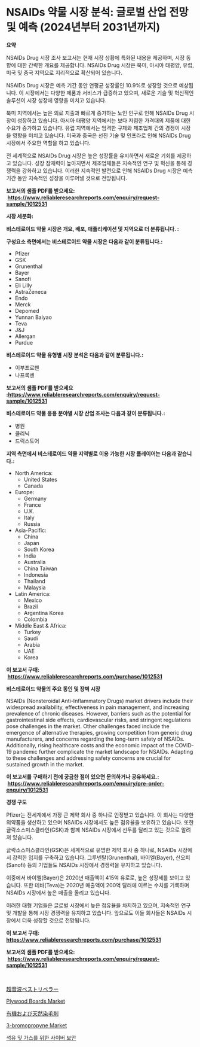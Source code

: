 <p><h1>NSAIDs 약물 시장 분석: 글로벌 산업 전망 및 예측 (2024년부터 2031년까지)</h1></p><p><strong>요약</strong></p>
<p><p>NSAIDs Drug 시장 조사 보고서는 현재 시장 상황에 특화된 내용을 제공하며, 시장 동향에 대한 간략한 개요를 제공합니다. NSAIDs Drug 시장은 북미, 아시아 태평양, 유럽, 미국 및 중국 지역으로 지리적으로 확산되어 있습니다.</p><p>NSAIDs Drug 시장은 예측 기간 동안 연평균 성장률인 10.9%로 성장할 것으로 예상됩니다. 이 시장에서는 다양한 제품과 서비스가 급증하고 있으며, 새로운 기술 및 혁신적인 솔루션이 시장 성장에 영향을 미치고 있습니다.</p><p>북미 지역에서는 높은 의료 지출과 빠르게 증가하는 노인 인구로 인해 NSAIDs Drug 시장이 성장하고 있습니다. 아시아 태평양 지역에서는 보다 저렴한 가격대의 제품에 대한 수요가 증가하고 있습니다. 유럽 지역에서는 엄격한 규제와 제조업체 간의 경쟁이 시장을 영향을 미치고 있습니다. 미국과 중국은 선진 기술 및 인프라로 인해 NSAIDs Drug 시장에서 주요한 역할을 하고 있습니다.</p><p>전 세계적으로 NSAIDs Drug 시장은 높은 성장률을 유지하면서 새로운 기회를 제공하고 있습니다. 성장 잠재력이 높아지면서 제조업체들은 지속적인 연구 및 혁신을 통해 경쟁력을 강화하고 있습니다. 이러한 지속적인 발전으로 인해 NSAIDs Drug 시장은 예측 기간 동안 지속적인 성장을 이루어낼 것으로 전망됩니다.</p></p>
<p><strong>보고서의 샘플 PDF를 받으세요: &nbsp;<a href="https://www.reliableresearchreports.com/enquiry/request-sample/1012531">https://www.reliableresearchreports.com/enquiry/request-sample/1012531</a></strong></p>
<p><strong>시장 세분화:</strong></p>
<p><strong> 비스테로이드 약물 시장은 개요, 배포, 애플리케이션 및 지역으로 더 분류됩니다. :</strong></p>
<p><strong>구성요소 측면에서는 비스테로이드 약물 시장은 다음과 같이 분류됩니다.:</strong></p>
<p><ul><li>Pfizer</li><li>GSK</li><li>Grunenthal</li><li>Bayer</li><li>Sanofi</li><li>Eli Lilly</li><li>AstraZeneca</li><li>Endo</li><li>Merck</li><li>Depomed</li><li>Yunnan Baiyao</li><li>Teva</li><li>J&J</li><li>Allergan</li><li>Purdue</li></ul></p>
<p><strong> 비스테로이드 약물 유형별 시장 분석은 다음과 같이 분류됩니다.:</strong></p>
<p><ul><li>이부프로펜</li><li>나프록센</li></ul></p>
<p><strong>보고서의 샘플 PDF를 받으세요 :<a href="https://www.reliableresearchreports.com/enquiry/request-sample/1012531">https://www.reliableresearchreports.com/enquiry/request-sample/1012531</a></strong></p>
<p><strong> 비스테로이드 약물 응용 분야별 시장 산업 조사는 다음과 같이 분류됩니다.:</strong></p>
<p><ul><li>병원</li><li>클리닉</li><li>드럭스토어</li></ul></p>
<p><strong>지역 측면에서 비스테로이드 약물 지역별로 이용 가능한 시장 플레이어는 다음과 같습니다.:</strong></p>
<p><ul>
    <li>
        North America:
        <ul>
            <li>United States</li>
            <li>Canada</li>
        </ul>
    </li>
    <li>
        Europe:
        <ul>
            <li>Germany</li>
            <li>France</li>
            <li>U.K.</li>
            <li>Italy</li>
            <li>Russia</li>
        </ul>
    </li>
    <li>
        Asia-Pacific:
        <ul>
            <li>China</li>
            <li>Japan</li>
            <li>South Korea</li>
            <li>India</li>
            <li>Australia</li>
            <li>China Taiwan</li>
            <li>Indonesia</li>
            <li>Thailand</li>
            <li>Malaysia</li>
        </ul>
    </li>
    <li>
        Latin America:
        <ul>
            <li>Mexico</li>
            <li>Brazil</li>
            <li>Argentina Korea</li>
            <li>Colombia</li>
        </ul>
    </li>
    <li>
        Middle East & Africa:
        <ul>
            <li>Turkey</li>
            <li>Saudi</li>
            <li>Arabia</li>
            <li>UAE</li>
            <li>Korea</li>
        </ul>
    </li>
    </ul></p>
<p><strong>이 보고서 구매: &nbsp;<a href="https://www.reliableresearchreports.com/purchase/1012531">https://www.reliableresearchreports.com/purchase/1012531</a></strong></p>
<p><strong>비스테로이드 약물의 주요 동인 및 장벽 시장</strong></p>
<p><p>NSAIDs (Nonsteroidal Anti-Inflammatory Drugs) market drivers include their widespread availability, effectiveness in pain management, and increasing prevalence of chronic diseases. However, barriers such as the potential for gastrointestinal side effects, cardiovascular risks, and stringent regulations pose challenges in the market. Other challenges faced include the emergence of alternative therapies, growing competition from generic drug manufacturers, and concerns regarding the long-term safety of NSAIDs. Additionally, rising healthcare costs and the economic impact of the COVID-19 pandemic further complicate the market landscape for NSAIDs. Adapting to these challenges and addressing safety concerns are crucial for sustained growth in the market.</p></p>
<p><strong>이 보고서를 구매하기 전에 궁금한 점이 있으면 문의하거나 공유하세요.: &nbsp;<a href="https://www.reliableresearchreports.com/enquiry/pre-order-enquiry/1012531">https://www.reliableresearchreports.com/enquiry/pre-order-enquiry/1012531</a></strong></p>
<p><strong>경쟁 구도</strong></p>
<p><p>Pfizer는 전세계에서 가장 큰 제약 회사 중 하나로 인정받고 있습니다. 이 회사는 다양한 의약품을 생산하고 있으며 NSAIDs 시장에서도 높은 점유율을 보유하고 있습니다. 또한 글락소스미스클라인(GSK)과 함께 NSAIDs 시장에서 선두를 달리고 있는 것으로 알려져 있습니다. </p><p>글락소스미스클라인(GSK)은 세계적으로 유명한 제약 회사 중 하나로, NSAIDs 시장에서 강력한 입지를 구축하고 있습니다. 그루넨탈(Grunenthal), 바이엘(Bayer), 산오피(Sanofi) 등의 기업들도 NSAIDs 시장에서 경쟁력을 유지하고 있습니다. </p><p>이중에서 바이엘(Bayer)은 2020년 매출액이 415억 유로로, 높은 성장세를 보이고 있습니다. 또한 테바(Teva)는 2020년 매출액이 200억 달러에 이르는 수치를 기록하며 NSAIDs 시장에서 높은 매출을 올리고 있습니다. </p><p>이러한 대형 기업들은 글로벌 시장에서 높은 점유율을 차지하고 있으며, 지속적인 연구 및 개발을 통해 시장 경쟁력을 유지하고 있습니다. 앞으로도 이들 회사들은 NSAIDs 시장에서 더욱 성장할 것으로 전망됩니다.</p></p>
<p><strong>이 보고서 구매: &nbsp; <a href="https://www.reliableresearchreports.com/purchase/1012531">https://www.reliableresearchreports.com/purchase/1012531</a></strong></p>
<p><strong>보고서의 샘플 PDF를 받으세요: &nbsp;<a href="https://www.reliableresearchreports.com/enquiry/request-sample/1012531">https://www.reliableresearchreports.com/enquiry/request-sample/1012531</a></strong><strong></strong></p>
<p>&nbsp;</p>
<p><p><a href="https://github.com/xnljig2898992/Market-Research-Report-List-1/blob/main/32846821890.md">超音波ペストリペラー</a></p><p><a href="https://issuu.com/reportprime-2/docs/plywood-boards-market-size-2030.pptx">Plywood Boards Market</a></p><p><a href="https://medium.com/@edmondg3yrtreenfelder8956/%E6%9C%89%E6%A9%9F%E3%81%8A%E3%82%88%E3%81%B3%E3%83%8A%E3%83%81%E3%83%A5%E3%83%A9%E3%83%AB%E3%83%98%E3%82%A2%E3%83%80%E3%82%A4%E5%B8%82%E5%A0%B4%E8%A6%8F%E6%A8%A1%E3%81%A8%E5%B8%82%E5%A0%B4%E5%8B%95%E5%90%91-%E5%AE%8C%E5%85%A8%E6%A5%AD%E7%95%8C%E6%A6%82%E8%A6%81-2024%E5%B9%B4%E3%81%8B%E3%82%892031%E5%B9%B4-c834f91fe9e8">有機および天然染毛剤</a></p><p><a href="https://github.com/jhcraigie/Market-Research-Report-List-2/blob/main/3-bromopropyne-market.md">3-bromopropyne Market</a></p><p><a href="https://github.com/vsn7qpua81q/Market-Research-Report-List-1/blob/main/64692881553.md">석유 및 가스를 위한 사이버 보안</a></p></p>